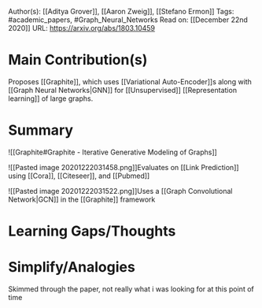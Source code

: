 Author(s): [[Aditya Grover]], [[Aaron Zweig]], [[Stefano Ermon]]
Tags: #academic_papers, #Graph_Neural_Networks 
Read on: [[December 22nd 2020]]
URL: https://arxiv.org/abs/1803.10459
# Main Contribution(s)
Proposes [[Graphite]], which uses [[Variational Auto-Encoder]]s along with [[Graph Neural Networks|GNN]] for [[Unsupervised]] [[Representation learning]] of large graphs.
# Summary
![[Graphite#Graphite - Iterative Generative Modeling of Graphs]]

![[Pasted image 20201222031458.png]]Evaluates on [[Link Prediction]] using [[Cora]], [[Citeseer]], and [[Pubmed]]

![[Pasted image 20201222031522.png]]Uses a [[Graph Convolutional Network|GCN]] in the [[Graphite]] framework


# Learning Gaps/Thoughts
# Simplify/Analogies
Skimmed through the paper, not really what i was looking for at this point of time